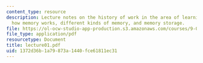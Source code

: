 ```yaml
---
content_type: resource
description: Lecture notes on the history of work in the area of learning and memory,
  how memory works, different kinds of memory, and memory storage.
file: https://ol-ocw-studio-app-production.s3.amazonaws.com/courses/9-03-neural-basis-of-learning-and-memory-fall-2007/1372d36b1a79873a1440fce61811ec31_lecture01.pdf
file_type: application/pdf
resourcetype: Document
title: lecture01.pdf
uid: 1372d36b-1a79-873a-1440-fce61811ec31
---
```

